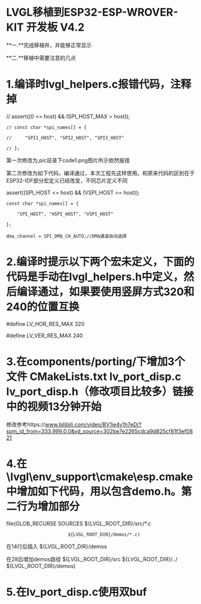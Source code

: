 # LVGL移植到ESP32-ESP-WROVER-KIT 开发板 V4.2

**一.**完成移植并，并能够正常显示

**二.**移植中需要注意的几点

# 1.编译时lvgl_helpers.c报错代码，注释掉

// assert((0 <= host) && (SPI_HOST_MAX > host));

    // const char *spi_names[] = {

    //     "SPI1_HOST", "SPI2_HOST", "SPI3_HOST"

    // };

第一次修改为,pic目录下code1.png图片所示依然报错

第二次修改为如下代码，编译通过，本次工程先这样使用。和原来代码的区别在于ESP32-IDF部分宏定义已经改变，不同芯片定义不同

assert((SPI_HOST <= host) && (VSPI_HOST >= host));

    const char *spi_names[] = {

        "SPI_HOST", "HSPI_HOST", "VSPI_HOST"

    };

    dma_channel = SPI_DMA_CH_AUTO;//DMA通道自动选择

# 2.编译时提示以下两个宏未定义，下面的代码是手动在lvgl_helpers.h中定义，然后编译通过，如果要使用竖屏方式320和240的位置互换

#define LV_HOR_RES_MAX 320

#define LV_VER_RES_MAX 240

# 3.在components/porting/下增加3个文件 CMakeLists.txt lv_port_disp.c lv_port_disp.h（修改项目比较多）链接中的视频13分钟开始

修改参考https://www.bilibili.com/video/BV1ie4y1h7eD/?spm_id_from=333.999.0.0&vd_source=302be7e2265cdca9d825cf81f3ef0821

# 4.在\lvgl\env_support\cmake\esp.cmake 中增加如下代码，用以包含demo.h。第二行为增加部分

 file(GLOB_RECURSE SOURCES ${LVGL_ROOT_DIR}/src/*.c
                          
                           ${LVGL_ROOT_DIR}/demos/*.c)

在14行后插入    ${LVGL_ROOT_DIR}/demos

在28后增加demos路径 ${LVGL_ROOT_DIR}/src ${LVGL_ROOT_DIR}/../ ${LVGL_ROOT_DIR}/demos)

# 5.在lv_port_disp.c使用双buf



